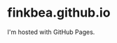 <!DOCTYPE html>
<html>
<head>
  <title>finkbea.github.io</title>
</head>
<body>
<h1>finkbea.github.io</h1>
<p>I'm hosted with GitHub Pages.</p>
</body>
</html>
